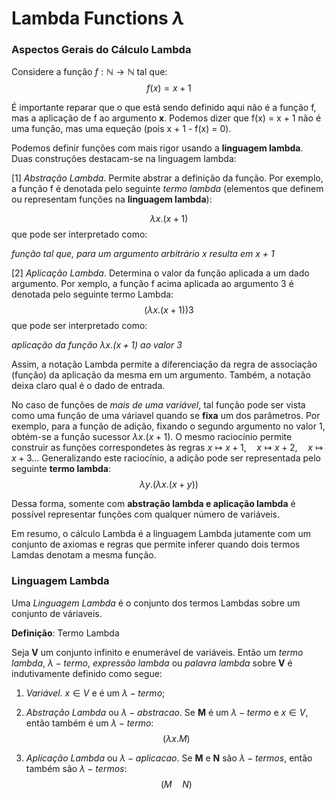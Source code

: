 # Lambda Functions $\lambda$

### Aspectos Gerais do Cálculo Lambda

Considere a função $f: \mathbb{N}\to\mathbb{N}$ tal que:
$$f(x) = x + 1$$

É importante reparar que o que está sendo definido aqui não é a função f, mas a aplicação de f ao argumento **x**. Podemos dizer que f(x) = x + 1 não é uma função, mas uma equeção (pois x + 1 - f(x) = 0).

Podemos definir funções com mais rigor usando a **linguagem lambda**. Duas construções destacam-se na linguagem lambda: 

[1] _Abstração Lambda_. Permite abstrar a definição da função. Por exemplo, a função f é denotada pelo seguinte _termo lambda_ (elementos que definem ou representam funções na **linguagem lambda**):

$$\lambda x.(x + 1)$$
que pode ser interpretado como:

_função tal que, para um argumento arbitrário x resulta em x + 1_

[2] _Aplicação Lambda_. Determina o valor da função aplicada a um dado argumento. Por xemplo, a função f acima aplicada ao argumento 3 é denotada pelo seguinte termo Lambda:
$$(\lambda x.(x + 1))3$$
que pode ser interpretado como:
      
_aplicação da função $\lambda x.(x + 1)$ ao valor 3_

Assim, a notação Lambda permite a diferenciação da regra de associação (função) da aplicação da mesma em um argumento. Também, a notação deixa claro qual é o dado de entrada.

No caso de funções de _mais de uma variável_, tal função pode ser vista como uma função de uma váriavel quando se **fixa** um dos parâmetros. Por exemplo, para a função de adição, fixando o segundo argumento no valor 1, obtém-se a função sucessor $\lambda x.(x + 1)$. O mesmo raciocínio permite construir as funções correspondetes às regras $x \mapsto x + 1, \quad x \mapsto x + 2, \quad x \mapsto x + 3...$ Generalizando este raciocínio, a adição pode ser representada pelo seguinte **termo lambda**:
$$\lambda y.( \lambda x.(x + y))$$

Dessa forma, somente com **abstração lambda e aplicação lambda** é possível representar funções com qualquer número de variáveis.

Em resumo, o cálculo Lambda é a linguagem Lambda jutamente com um conjunto de axiomas e regras que permite inferer quando dois termos Lamdas denotam a mesma função.

### Linguagem Lambda

Uma _Linguagem Lambda_ é o conjunto dos termos Lambdas sobre um conjunto de váriaveis.

**Definição**: Termo Lambda

Seja **V** um conjunto infinito e enumerável de variáveis. Então um _termo lambda_, $\lambda - termo$, _expressão lambda_ ou _palavra lambda_ sobre **V** é indutivamente definido como segue:

1. _Variável_. $x \in V$ e é um $\lambda -termo$;
2. _Abstração Lambda_ ou $\lambda -abstracao$. Se **M** é um $\lambda - termo$ e $x \in V$, então também é um $\lambda -termo$:
$$(\lambda x.M)$$

3. _Aplicação Lambda_ ou $\lambda - aplicacao$. Se **M** e **N** são $\lambda -termos$, então também são $\lambda - termos$:
$$(M \quad N)$$